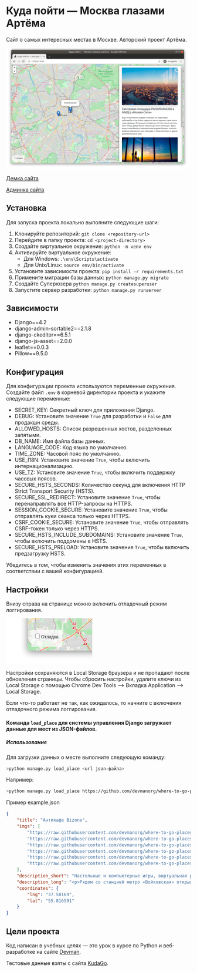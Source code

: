 # Куда пойти — Москва глазами Артёма

Сайт о самых интересных местах в Москве. Авторский проект Артёма.

![<span class=](.gitbook/assets/site.png)

[Демка сайта](https://mr4silent.pythonanywhere.com/)

[Админка сайта](https://mr4silent.pythonanywhere.com/admin/)
        
## Установка

Для запуска проекта локально выполните следующие шаги:

1. Клонируйте репозиторий: `git clone <repository-url>`
2. Перейдите в папку проекта: `cd <project-directory>`
3. Создайте виртуальное окружение: `python -m venv env`
4. Активируйте виртуальное окружение:
   * Для Windows: `.\env\Scripts\activate`
   * Для Unix/Linux: `source env/bin/activate`
5. Установите зависимости проекта: `pip install -r requirements.txt`
6. Примените миграции базы данных: `python manage.py migrate`
7. Создайте Суперюзера `python manage.py createsuperuser`
8. Запустите сервер разработки: `python manage.py runserver`

## Зависимости

* Django==4.2
* django-admin-sortable2==2.1.8
* django-ckeditor==6.5.1
* django-js-asset==2.0.0
* leaflet==0.0.3
* Pillow==9.5.0

## Конфигурация

Для конфигурации проекта используются переменные окружения. Создайте файл `.env` в корневой директории проекта и укажите следующие переменные:

* SECRET_KEY: Секретный ключ для приложения Django.
* DEBUG: Установите значение `True` для разработки и `False` для продакшн среды.
* ALLOWED_HOSTS: Список разрешенных хостов, разделенных запятыми.
* DB_NAME: Имя файла базы данных.
* LANGUAGE_CODE: Код языка по умолчанию.
* TIME_ZONE: Часовой пояс по умолчанию.
* USE_I18N: Установите значение `True`, чтобы включить интернационализацию.
* USE_TZ: Установите значение `True`, чтобы включить поддержку часовых поясов.
* SECURE_HSTS_SECONDS: Количество секунд для включения HTTP Strict Transport Security (HSTS).
* SECURE_SSL_REDIRECT: Установите значение `True`, чтобы перенаправлять все HTTP-запросы на HTTPS.
* SESSION_COOKIE_SECURE: Установите значение `True`, чтобы отправлять куки сеанса только через HTTPS.
* CSRF_COOKIE_SECURE: Установите значение `True`, чтобы отправлять CSRF-токен только через HTTPS.
* SECURE_HSTS_INCLUDE_SUBDOMAINS: Установите значение `True`, чтобы включить поддомены в HSTS.
* SECURE_HSTS_PRELOAD: Установите значение `True`, чтобы включить предзагрузку HSTS.

Убедитесь в том, чтобы изменить значения этих переменных в соответствии с вашей конфигурацией.

## Настройки

Внизу справа на странице можно включить отладочный режим логгирования.

![debug mode](.gitbook/assets/debug-option.png)

Настройки сохраняются в Local Storage браузера и не пропадают после обновления страницы. Чтобы сбросить настройки, удалите ключи из Local Storage с помощью Chrome Dev Tools —&gt; Вкладка Application —&gt; Local Storage.

Если что-то работает не так, как ожидалось, то начните с включения отладочного режима логгирования.

#### Команда `load_place` для системы управления Django загружает данные для мест из JSON-файлов.



##### Использование

Для загрузки данных о месте выполните следующую команду:

``` bash
>python manage.py load_place <url json-файла>
```

Например:

``` bash
>python manage.py load_place https://github.com/devmanorg/where-to-go-places/tree/master/places/anti-cafe-bizone.json
```

Пример example.json
``` json
{
    "title": "Антикафе Bizone",
    "imgs": [
        "https://raw.githubusercontent.com/devmanorg/where-to-go-places/master/media/1f09226ae0edf23d20708b4fcc498ffd.jpg",
        "https://raw.githubusercontent.com/devmanorg/where-to-go-places/master/media/6e1c15fd7723e04e73985486c441e061.jpg",
        "https://raw.githubusercontent.com/devmanorg/where-to-go-places/master/media/be067a44fb19342c562e9ffd815c4215.jpg",
        "https://raw.githubusercontent.com/devmanorg/where-to-go-places/master/media/f6148bf3acf5328347f2762a1a674620.jpg",
        "https://raw.githubusercontent.com/devmanorg/where-to-go-places/master/media/b896253e3b4f092cff47a02885450b5c.jpg",
        "https://raw.githubusercontent.com/devmanorg/where-to-go-places/master/media/605da4a5bc8fd9a748526bef3b02120f.jpg"
    ],
    "description_short": "Настольные и компьютерные игры, виртуальная реальность и насыщенная программа мероприятий — новое антикафе Bizone предлагает два уровня удовольствий для вашего уединённого отдыха или радостных встреч с родными, друзьями, коллегами.",
    "description_long": "<p>Рядом со станцией метро «Войковская» открылось антикафе Bizone, в котором создание качественного отдыха стало делом жизни для всей команды. Создатели разделили пространство на две зоны, одна из которых доступна для всех посетителей, вторая — только для совершеннолетних гостей.</p><p>В Bizone вы платите исключительно за время посещения. В стоимость уже включены напитки, сладкие угощения, библиотека комиксов, большая коллекция популярных настольных и видеоигр. Также вы можете арендовать ВИП-зал для большой компании и погрузиться в мир виртуальной реальности с помощью специальных очков от топового производителя.</p><p>В течение недели организаторы проводят разнообразные встречи для меломанов и киноманов. Также можно присоединиться к английскому разговорному клубу или посетить образовательные лекции и мастер-классы. Летом организаторы запускают марафон настольных игр. Каждый день единомышленники собираются, чтобы порубиться в «Мафию», «Имаджинариум», Codenames, «Манчкин», Ticket to ride, «БЭНГ!» или «Колонизаторов». Точное расписание игр ищите в группе антикафе <a class=\"external-link\" href=\"https://vk.com/anticafebizone\" target=\"_blank\">«ВКонтакте»</a>.</p><p>Узнать больше об антикафе Bizone и забронировать стол вы можете <a class=\"external-link\" href=\"http://vbizone.ru/\" target=\"_blank\">на сайте</a> и <a class=\"external-link\" href=\"https://www.instagram.com/anticafe.bi.zone/\" target=\"_blank\">в Instagram</a>.</p>",
    "coordinates": {
        "lng": "37.50169",
        "lat": "55.816591"
    }
}
```
## Цели проекта

Код написан в учебных целях — это урок в курсе по Python и веб-разработке на сайте [Devman](https://dvmn.org).

Тестовые данные взяты с сайта [KudaGo](https://kudago.com).
